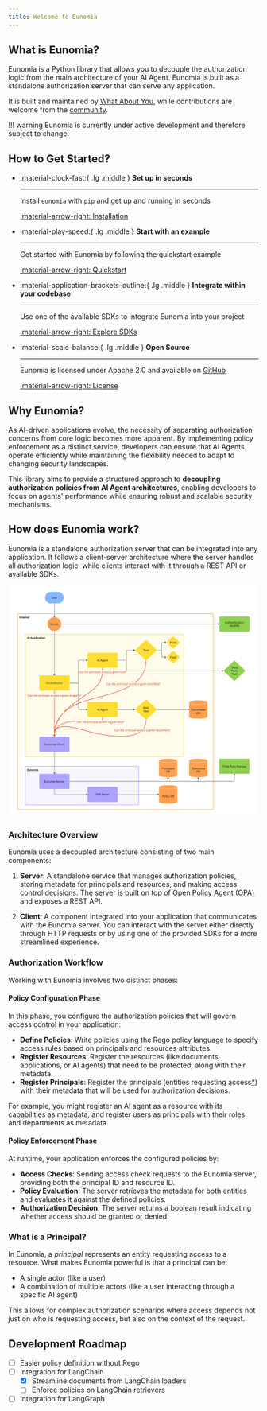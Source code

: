 ```yaml
---
title: Welcome to Eunomia
---
```


## What is Eunomia?

Eunomia is a Python library that allows you to decouple the authorization logic from the main architecture of your AI Agent. Eunomia is built as a standalone authorization server that can serve any application.

It is built and maintained by [What About You][whataboutyou-website], while contributions are welcome from the [community](../community/index.md).

!!! warning
    Eunomia is currently under active development and therefore subject to change.

## How to Get Started?

<div class="grid cards" markdown>

-   :material-clock-fast:{ .lg .middle } __Set up in seconds__

    ---

    Install `eunomia` with `pip` and get up and running in seconds

    [:material-arrow-right: Installation](installation.md#install-latest-release)


-   :material-play-speed:{ .lg .middle } __Start with an example__

    ---

    Get started with Eunomia by following the quickstart example

    [:material-arrow-right: Quickstart](quickstart.md)


-   :material-application-brackets-outline:{ .lg .middle } __Integrate within your codebase__

    ---

    Use one of the available SDKs to integrate Eunomia into your project

    [:material-arrow-right: Explore SDKs](../api/sdks/index.md)


-   :material-scale-balance:{ .lg .middle } __Open Source__

    ---

    Eunomia is licensed under Apache 2.0 and available on [GitHub][eunomia-github]

    [:material-arrow-right: License](license.md)

</div>

## Why Eunomia?

As AI-driven applications evolve, the necessity of separating authorization concerns from core logic becomes more apparent. By implementing policy enforcement as a distinct service, developers can ensure that AI Agents operate efficiently while maintaining the flexibility needed to adapt to changing security landscapes.

This library aims to provide a structured approach to **decoupling authorization policies from AI Agent architectures**, enabling developers to focus on agents' performance while ensuring robust and scalable security mechanisms.

## How does Eunomia work?

Eunomia is a standalone authorization server that can be integrated into any application. It follows a client-server architecture where the server handles all authorization logic, while clients interact with it through a REST API or available SDKs.

![schema](../assets/schema.png)

### Architecture Overview

Eunomia uses a decoupled architecture consisting of two main components:

1. **Server**: A standalone service that manages authorization policies, storing metadata for principals and resources, and making access control decisions. The server is built on top of [Open Policy Agent (OPA)][opa-website] and exposes a REST API.

2. **Client**: A component integrated into your application that communicates with the Eunomia server. You can interact with the server either directly through HTTP requests or by using one of the provided SDKs for a more streamlined experience.

### Authorization Workflow

Working with Eunomia involves two distinct phases:

#### Policy Configuration Phase

In this phase, you configure the authorization policies that will govern access control in your application:

- **Define Policies**: Write policies using the Rego policy language to specify access rules based on principals and resources attributes.
- **Register Resources**: Register the resources (like documents, applications, or AI agents) that need to be protected, along with their metadata.
- **Register Principals**: Register the principals (entities requesting access[*](#what-is-a-principal)) with their metadata that will be used for authorization decisions.

For example, you might register an AI agent as a resource with its capabilities as metadata, and register users as principals with their roles and departments as metadata.

#### Policy Enforcement Phase

At runtime, your application enforces the configured policies by:

- **Access Checks**: Sending access check requests to the Eunomia server, providing both the principal ID and resource ID.
- **Policy Evaluation**: The server retrieves the metadata for both entities and evaluates it against the defined policies.
- **Authorization Decision**: The server returns a boolean result indicating whether access should be granted or denied.

### What is a Principal?

In Eunomia, a _principal_ represents an entity requesting access to a resource. What makes Eunomia powerful is that a principal can be:

- A single actor (like a user)
- A combination of multiple actors (like a user interacting through a specific AI agent)

This allows for complex authorization scenarios where access depends not just on who is requesting access, but also on the context of the request.

## Development Roadmap

- [ ] Easier policy definition without Rego
- [ ] Integration for LangChain
    - [x] Streamline documents from LangChain loaders
    - [ ] Enforce policies on LangChain retrievers
- [ ] Integration for LangGraph

[eunomia-github]: https://github.com/whataboutyou-ai/eunomia
[whataboutyou-website]: https://whataboutyou.ai
[opa-website]: https://www.openpolicyagent.org/
